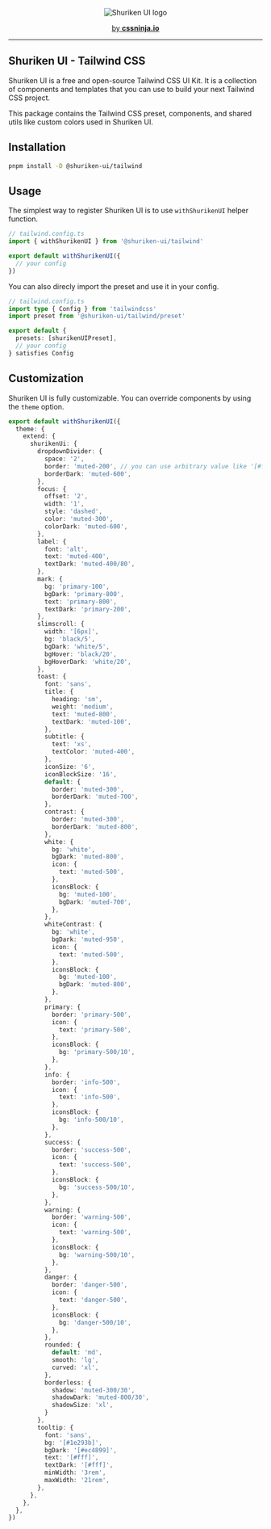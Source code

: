 <p align="center">
  <picture>
    <source media="(prefers-color-scheme: dark)" srcset="https://user-images.githubusercontent.com/3911343/232132279-8d8bf0ad-b1d7-4802-984e-a696763dc6cd.png">
    <source media="(prefers-color-scheme: light)" srcset="https://user-images.githubusercontent.com/3911343/232132309-62971744-dcdb-429c-aa93-6ba0c1caac42.png">
    <img alt="Shuriken UI logo" src="https://user-images.githubusercontent.com/3911343/232132309-62971744-dcdb-429c-aa93-6ba0c1caac42.png">
  </picture>
</p>


<p align="center">
  <a href="https://cssninja.io" title="Our official website">by <strong>cssninja.io</strong></a>
</p>

---

## Shuriken UI - Tailwind CSS 

Shuriken UI is a free and open-source Tailwind CSS UI Kit. It is a collection of components and templates that you can use to build your next Tailwind CSS project.

This package contains the Tailwind CSS preset, components, and shared utils like custom colors used in Shuriken UI.

## Installation

```bash
pnpm install -D @shuriken-ui/tailwind
```

## Usage

The simplest way to register Shuriken UI is to use `withShurikenUI` helper function.

```ts
// tailwind.config.ts
import { withShurikenUI } from '@shuriken-ui/tailwind'

export default withShurikenUI({
  // your config
})
```


You can also direcly import the preset and use it in your config.

```ts
// tailwind.config.ts
import type { Config } from 'tailwindcss'
import preset from '@shuriken-ui/tailwind/preset'

export default {
  presets: [shurikenUIPreset],
  // your config
} satisfies Config
```

## Customization

Shuriken UI is fully customizable. You can override components by using the `theme` option.

```ts
export default withShurikenUI({
  theme: {
    extend: {
      shurikenUi: {
        dropdownDivider: {
          space: '2',
          border: 'muted-200', // you can use arbitrary value like '[#fff]'
          borderDark: 'muted-600',
        },
        focus: {
          offset: '2',
          width: '1',
          style: 'dashed',
          color: 'muted-300',
          colorDark: 'muted-600',
        },
        label: {
          font: 'alt',
          text: 'muted-400',
          textDark: 'muted-400/80',
        },
        mark: {
          bg: 'primary-100',
          bgDark: 'primary-800',
          text: 'primary-800',
          textDark: 'primary-200',
        },
        slimscroll: {
          width: '[6px]',
          bg: 'black/5',
          bgDark: 'white/5',
          bgHover: 'black/20',
          bgHoverDark: 'white/20',
        },
        toast: {
          font: 'sans',
          title: {
            heading: 'sm',
            weight: 'medium',
            text: 'muted-800',
            textDark: 'muted-100',
          },
          subtitle: {
            text: 'xs',
            textColor: 'muted-400',
          },
          iconSize: '6',
          iconBlockSize: '16',
          default: {
            border: 'muted-300',
            borderDark: 'muted-700',
          },
          contrast: {
            border: 'muted-300',
            borderDark: 'muted-800',
          },
          white: {
            bg: 'white',
            bgDark: 'muted-800',
            icon: {
              text: 'muted-500',
            },
            iconsBlock: {
              bg: 'muted-100',
              bgDark: 'muted-700',
            },
          },
          whiteContrast: {
            bg: 'white',
            bgDark: 'muted-950',
            icon: {
              text: 'muted-500',
            },
            iconsBlock: {
              bg: 'muted-100',
              bgDark: 'muted-800',
            },
          },
          primary: {
            border: 'primary-500',
            icon: {
              text: 'primary-500',
            },
            iconsBlock: {
              bg: 'primary-500/10',
            },
          },
          info: {
            border: 'info-500',
            icon: {
              text: 'info-500',
            },
            iconsBlock: {
              bg: 'info-500/10',
            },
          },
          success: {
            border: 'success-500',
            icon: {
              text: 'success-500',
            },
            iconsBlock: {
              bg: 'success-500/10',
            },
          },
          warning: {
            border: 'warning-500',
            icon: {
              text: 'warning-500',
            },
            iconsBlock: {
              bg: 'warning-500/10',
            },
          },
          danger: {
            border: 'danger-500',
            icon: {
              text: 'danger-500',
            },
            iconsBlock: {
              bg: 'danger-500/10',
            },
          },
          rounded: {
            default: 'md',
            smooth: 'lg',
            curved: 'xl',
          },
          borderless: {
            shadow: 'muted-300/30',
            shadowDark: 'muted-800/30',
            shadowSize: 'xl',
          }
        },
        tooltip: {
          font: 'sans',
          bg: '[#1e293b]',
          bgDark: '[#ec4899]',
          text: '[#fff]',
          textDark: '[#fff]',
          minWidth: '3rem',
          maxWidth: '21rem',
        },
      },
    },
  },
})
```